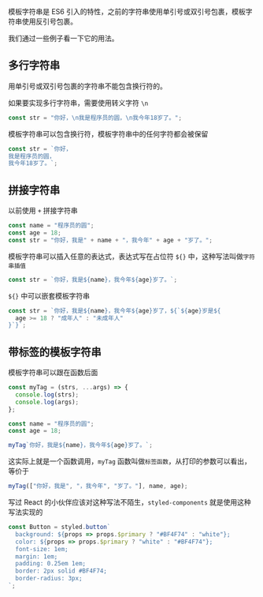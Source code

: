 模板字符串是 ES6 引入的特性，之前的字符串使用单引号或双引号包裹，模板字符串使用反引号包裹。

我们通过一些例子看一下它的用法。

## 多行字符串

用单引号或双引号包裹的字符串不能包含换行符的。

如果要实现多行字符串，需要使用转义字符 `\n`

```js
const str = "你好，\n我是程序员的圆，\n我今年18岁了。";
```

模板字符串可以包含换行符，模板字符串中的任何字符都会被保留

```js
const str = `你好，
我是程序员的圆，
我今年18岁了。`;
```

## 拼接字符串

以前使用 `+` 拼接字符串

```js
const name = "程序员的圆";
const age = 18;
const str = "你好，我是" + name + "，我今年" + age + "岁了。";
```

模板字符串可以插入任意的表达式，表达式写在占位符 `${}` 中，这种写法叫做`字符串插值`

```js
const str = `你好，我是${name}，我今年${age}岁了。`;
```

`${}` 中可以嵌套模板字符串

```js
const str = `你好，我是${name}，我今年${age}岁了，${`${age}岁是${
  age >= 18 ? "成年人" : "未成年人"
}`}`;
```

## 带标签的模板字符串

模板字符串可以跟在函数后面

```js
const myTag = (strs, ...args) => {
  console.log(strs);
  console.log(args);
};

const name = "程序员的圆";
const age = 18;

myTag`你好，我是${name}，我今年${age}岁了。`;
```

这实际上就是一个函数调用，`myTag` 函数叫做`标签函数`，从打印的参数可以看出，等价于

```js
myTag(["你好，我是", "，我今年", "岁了。"], name, age);
```

写过 React 的小伙伴应该对这种写法不陌生，`styled-components` 就是使用这种写法实现的

```js
const Button = styled.button`
  background: ${props => props.$primary ? "#BF4F74" : "white"};
  color: ${props => props.$primary ? "white" : "#BF4F74"};
  font-size: 1em;
  margin: 1em;
  padding: 0.25em 1em;
  border: 2px solid #BF4F74;
  border-radius: 3px;
`;
```
